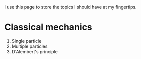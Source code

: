 I use this page to store the topics I should have at my fingertips.

# Classical mechanics
1. Single particle
2. Multiple particles
3. D'Alembert's principle
